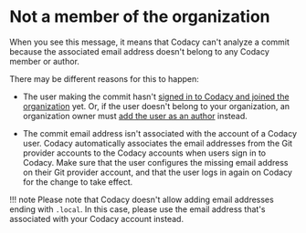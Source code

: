 # Not a member of the organization

When you see this message, it means that Codacy can't analyze a commit because the associated email address doesn't belong to any Codacy member or author.

There may be different reasons for this to happen:

-   The user making the commit hasn't [signed in to Codacy and joined the organization](../../getting-started/getting-started-with-codacy.md) yet. Or, if the user doesn't belong to your organization, an organization owner must [add the user as an author](../../organizations/adding-and-managing-authors.md) instead.

-   The commit email address isn't associated with the account of a Codacy user. Codacy automatically associates the email addresses from the Git provider accounts to the Codacy accounts when users sign in to Codacy. Make sure that the user configures the missing email address on their Git provider account, and that the user logs in again on Codacy for the change to take effect.

!!! note
    Please note that Codacy doesn't allow adding email addresses ending with `.local`. In this case, please use the email address that's associated with your Codacy account instead.
